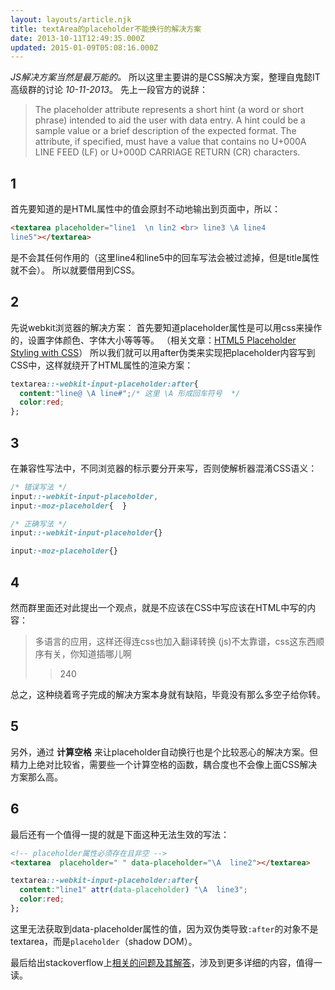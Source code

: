 ```yaml
---
layout: layouts/article.njk
title: textArea的placeholder不能换行的解决方案
date: 2013-10-11T12:49:35.000Z
updated: 2015-01-09T05:08:16.000Z
---
```


_JS解决方案当然是最万能的。_
所以这里主要讲的是CSS解决方案，整理自鬼懿IT高级群的讨论 _10-11-2013_。
先上一段官方的说辞：

> The placeholder attribute represents a short hint (a word or short phrase) intended to aid the user with data entry. A hint could be a sample value or a brief description of the expected format. The attribute, if specified, must have a value that contains no U+000A LINE FEED (LF) or U+000D CARRIAGE RETURN (CR) characters.
## 1

首先要知道的是HTML属性中的值会原封不动地输出到页面中，所以：

``` html
<textarea placeholder="line1  \n lin2 <br> line3 \A line4 
line5"></textarea>
```

是不会其任何作用的（这里line4和line5中的回车写法会被过滤掉，但是title属性就不会）。
所以就要借用到CSS。
## 2

先说webkit浏览器的解决方案：
首先要知道placeholder属性是可以用css来操作的，设置字体颜色、字体大小等等等。
（相关文章：[HTML5 Placeholder Styling with CSS](http://davidwalsh.name/html5-placeholder-css)）
所以我们就可以用after伪类来实现把placeholder内容写到CSS中，这样就绕开了HTML属性的渲染方案：

``` css
textarea::-webkit-input-placeholder:after{
  content:"line@ \A line#";/* 这里 \A 形成回车符号  */
  color:red;
};
```
## 3

在兼容性写法中，不同浏览器的标示要分开来写，否则使解析器混淆CSS语义：

``` css
/* 错误写法 */
input::-webkit-input-placeholder,
input:-moz-placeholder{  }
```

``` css
/* 正确写法 */
input::-webkit-input-placeholder{}

input:-moz-placeholder{}

```
## 4

然而群里面还对此提出一个观点，就是不应该在CSS中写应该在HTML中写的内容：

> 多语言的应用，这样还得连css也加入翻译转换
> (js)不太靠谱，css这东西顺序有关，你知道插哪儿啊
> 
> > 240

总之，这种绕着弯子完成的解决方案本身就有缺陷，毕竟没有那么多空子给你转。
## 5

另外，通过 **计算空格** 来让placeholder自动换行也是个比较恶心的解决方案。但精力上绝对比较省，需要些一个计算空格的函数，耦合度也不会像上面CSS解决方案那么高。
## 6

最后还有一个值得一提的就是下面这种无法生效的写法：

``` html
<!-- placeholder属性必须存在且非空 -->
<textarea  placeholder=" " data-placeholder="\A  line2"></textarea>
```

``` css
textarea::-webkit-input-placeholder:after{
  content:"line1" attr(data-placeholder) "\A  line3";
  color:red;
};
```

这里无法获取到data-placeholder属性的值，因为双伪类导致`:after`的对象不是textarea，而是`placeholder`（shadow DOM）。

最后给出stackoverflow上[相关的问题及其解答](http://stackoverflow.com/questions/7189223/can-you-have-multiline-html5-placeholder-text-in-a-textarea)，涉及到更多详细的内容，值得一读。
